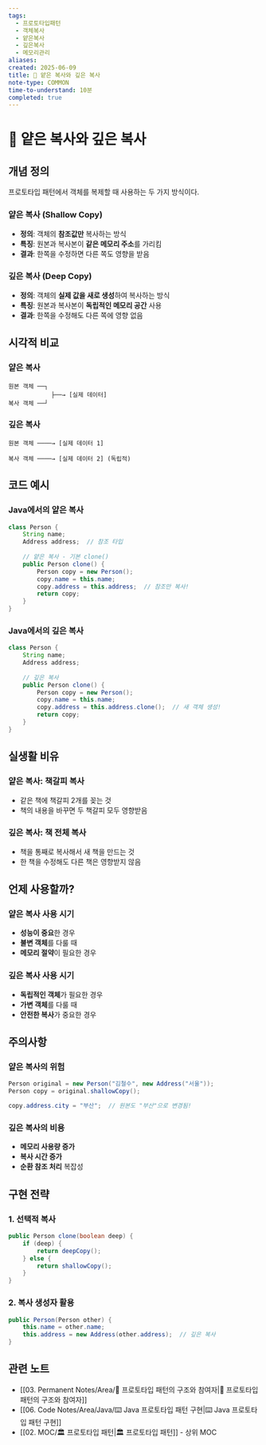 ```yaml
---
tags:
  - 프로토타입패턴
  - 객체복사
  - 얕은복사
  - 깊은복사
  - 메모리관리
aliases: 
created: 2025-06-09
title: 📝 얕은 복사와 깊은 복사
note-type: COMMON
time-to-understand: 10분
completed: true
---
```


# 📝 얕은 복사와 깊은 복사

## 개념 정의

프로토타입 패턴에서 객체를 복제할 때 사용하는 두 가지 방식이다.

### 얕은 복사 (Shallow Copy)
- **정의**: 객체의 **참조값만** 복사하는 방식
- **특징**: 원본과 복사본이 **같은 메모리 주소**를 가리킴
- **결과**: 한쪽을 수정하면 다른 쪽도 영향을 받음

### 깊은 복사 (Deep Copy)
- **정의**: 객체의 **실제 값을 새로 생성**하여 복사하는 방식
- **특징**: 원본과 복사본이 **독립적인 메모리 공간** 사용
- **결과**: 한쪽을 수정해도 다른 쪽에 영향 없음

## 시각적 비교

### 얕은 복사
```
원본 객체 ──┐
            ├──→ [실제 데이터]
복사 객체 ──┘
```

### 깊은 복사
```
원본 객체 ────→ [실제 데이터 1]

복사 객체 ────→ [실제 데이터 2] (독립적)
```

## 코드 예시

### Java에서의 얕은 복사
```java
class Person {
    String name;
    Address address;  // 참조 타입
    
    // 얕은 복사 - 기본 clone()
    public Person clone() {
        Person copy = new Person();
        copy.name = this.name;
        copy.address = this.address;  // 참조만 복사!
        return copy;
    }
}
```

### Java에서의 깊은 복사
```java
class Person {
    String name;
    Address address;
    
    // 깊은 복사
    public Person clone() {
        Person copy = new Person();
        copy.name = this.name;
        copy.address = this.address.clone();  // 새 객체 생성!
        return copy;
    }
}
```

## 실생활 비유

### 얕은 복사: 책갈피 복사
- 같은 책에 책갈피 2개를 꽂는 것
- 책의 내용을 바꾸면 두 책갈피 모두 영향받음

### 깊은 복사: 책 전체 복사
- 책을 통째로 복사해서 새 책을 만드는 것
- 한 책을 수정해도 다른 책은 영향받지 않음

## 언제 사용할까?

### 얕은 복사 사용 시기
- **성능이 중요**한 경우
- **불변 객체**를 다룰 때
- **메모리 절약**이 필요한 경우

### 깊은 복사 사용 시기
- **독립적인 객체**가 필요한 경우
- **가변 객체**를 다룰 때
- **안전한 복사**가 중요한 경우

## 주의사항

### 얕은 복사의 위험
```java
Person original = new Person("김철수", new Address("서울"));
Person copy = original.shallowCopy();

copy.address.city = "부산";  // 원본도 "부산"으로 변경됨!
```

### 깊은 복사의 비용
- **메모리 사용량 증가**
- **복사 시간 증가**
- **순환 참조 처리** 복잡성

## 구현 전략

### 1. 선택적 복사
```java
public Person clone(boolean deep) {
    if (deep) {
        return deepCopy();
    } else {
        return shallowCopy();
    }
}
```

### 2. 복사 생성자 활용
```java
public Person(Person other) {
    this.name = other.name;
    this.address = new Address(other.address);  // 깊은 복사
}
```

## 관련 노트
- [[03. Permanent Notes/Area/📝 프로토타입 패턴의 구조와 참여자|📝 프로토타입 패턴의 구조와 참여자]]
- [[06. Code Notes/Area/Java/⌨️ Java 프로토타입 패턴 구현|⌨️ Java 프로토타입 패턴 구현]]
- [[02. MOC/🏛️ 프로토타입 패턴|🏛️ 프로토타입 패턴]] - 상위 MOC 